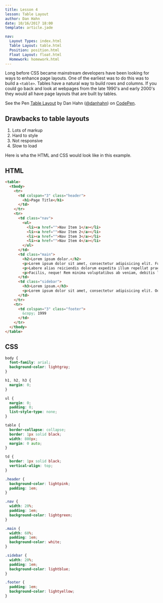 ```yaml
---
title: Lesson 4
lesson: Table Layout
author: Dan Hahn
date: 10/16/2017 18:00
template: article.jade

nav:
  Layout Types: index.html
  Table Layout: table.html
  Position: position.html
  Float Layout: float.html
  Homework: homework.html
---
```


Long before CSS became mainstream developers have been looking for ways to enhance page layouts.  One of the earliest was to do this was to build a `<table>`.  Tables have a natural way to build rows and columns.  If you could go back and look at webpages from the late 1990's and early 2000's they would all have page layouts that are built by tables.

<p data-height="600" data-theme-id="light" data-slug-hash="rwGXGX" data-default-tab="result" data-user="danhahn" data-embed-version="2" data-pen-title="Table Layout" class="codepen">See the Pen <a href="https://codepen.io/danhahn/pen/rwGXGX/">Table Layout</a> by Dan Hahn (<a href="https://codepen.io/danhahn">@danhahn</a>) on <a href="https://codepen.io">CodePen</a>.</p>
<script async src="https://production-assets.codepen.io/assets/embed/ei.js"></script>

## Drawbacks to table layouts

1. Lots of markup
2. Hard to style
3. Not responsive
4. Slow to load

Here is wha the HTML and CSS would look like in this example. 

## HTML

```html
<table>
  <tbody>
    <tr>
      <td colspan="3" class="header">
        <h1>Page Title</h1>
      </td>
    </tr>
    <tr>
      <td class="nav">
        <ul>
          <li><a href="">Nav Item 1</a></li>
          <li><a href="">Nav Item 2</a></li>
          <li><a href="">Nav Item 3</a></li>
          <li><a href="">Nav Item 4</a></li>
        </ul>
      </td>
      <td class="main">
        <h2>Lorem ipsum dolor.</h2>
        <p>Lorem ipsum dolor sit amet, consectetur adipisicing elit. Fugiat amet neque, modi sed doloribus dolor impedit ex, cumque optio deserunt!</p>
        <p>Labore alias reiciendis dolorum expedita illum repellat praesentium neque voluptatibus nesciunt, quos, hic repudiandae suscipit. Rerum aliquid alias quae corporis!</p>
        <p>Facilis, neque! Rem minima voluptatibus ab veniam, debitis labore quo sint pariatur delectus, possimus iste dolore, enim molestiae tempore a!</p>
      </td>
      <td class="sidebar">
        <h3>Lorem ipsum.</h3>
        <p>Lorem ipsum dolor sit amet, consectetur adipisicing elit. Odit beatae rerum, minima reprehenderit pariatur omnis aliquid. Laboriosam corporis ducimus aperiam laborum fuga aliquam voluptate excepturi, facere minus hic, officiis ad?</p>
      </td>
    </tr>
    <tr>
      <td colspan="3" class="footer">
        &copy; 1999 
      </td>
    </tr>
  </tbody>
</table>
```

## CSS

```css
body {
  font-family: arial;
  background-color: lightgray;
}

h1, h2, h3 {
  margin: 0;
}

ul {
  margin: 0;
  padding: 0;
  list-style-type: none;
}

table {
  border-collapse: collapse;
  border: 1px solid black;
  width: 800px;
  margin: 0 auto;
}

td {
  border: 1px solid black;
  vertical-align: top;
}

.header {
  background-color: lightpink;
  padding: 1em;
}

.nav {
  width: 20%;
  padding: 1em;
  background-color: lightgreen;
}

.main {
  width: 60%;
  padding: 1em;
  background-color: white;
}

.sidebar {
  width: 20%;
  padding: 1em;
  background-color: lightblue;
}

.footer {
  padding: 1em;
  background-color: lightyellow;
}
```